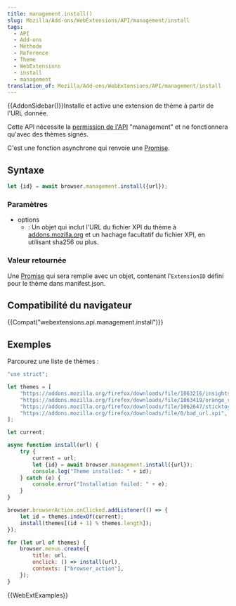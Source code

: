 ```yaml
---
title: management.install()
slug: Mozilla/Add-ons/WebExtensions/API/management/install
tags:
  - API
  - Add-ons
  - Méthode
  - Reference
  - Theme
  - WebExtensions
  - install
  - management
translation_of: Mozilla/Add-ons/WebExtensions/API/management/install
---
```

{{AddonSidebar()}}Installe et active une extension de thème à partir de l'URL donnée.

Cette API nécessite la [permission de l'API](/fr/Add-ons/WebExtensions/manifest.json/permissions) "management" et ne fonctionnera qu'avec des thèmes signés.

C'est une fonction asynchrone qui renvoie une [Promise](/fr/docs/Web/JavaScript/Reference/Objets_globaux/Promise).

## Syntaxe

```js
let {id} = await browser.management.install({url});
```

### Paramètres

- options
  - : Un objet qui inclut l'URL du fichier XPI du thème à [addons.mozilla.org](https://addons.mozilla.org) et un hachage facultatif du fichier XPI, en utilisant sha256 ou plus.

### Valeur retournée

Une [Promise](/fr/docs/Web/JavaScript/Reference/Objets_globaux/Promise) qui sera remplie avec un objet, contenant l'`ExtensionID` défini pour le thème dans manifest.json.

## Compatibilité du navigateur

{{Compat("webextensions.api.management.install")}}

## Exemples

Parcourez une liste de thèmes :

```js
"use strict";

let themes = [
    "https://addons.mozilla.org/firefox/downloads/file/1063216/insightscare-1.0-fx.xpi",
    "https://addons.mozilla.org/firefox/downloads/file/1063419/orange_roses-1.0-fx.xpi",
    "https://addons.mozilla.org/firefox/downloads/file/1062647/sticktoyourguns-2.0-fx.xpi",
    "https://addons.mozilla.org/firefox/downloads/file/0/bad_url.xpi",
];

let current;

async function install(url) {
    try {
        current = url;
        let {id} = await browser.management.install({url});
        console.log("Theme installed: " + id);
    } catch (e) {
        console.error("Installation failed: " + e);
    }
}

browser.browserAction.onClicked.addListener(() => {
    let id = themes.indexOf(current);
    install(themes[(id + 1) % themes.length]);
});

for (let url of themes) {
    browser.menus.create({
        title: url,
        onclick: () => install(url),
        contexts: ["browser_action"],
    });
}
```

{{WebExtExamples}}
